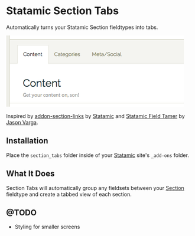 # Statamic Section Tabs

Automatically turns your Statamic Section fieldtypes into tabs.

![Screen Shot](/statamic-section-tabs.png?raw=true "Statamic Section Tabs")

Inspired by [addon-section-links](https://github.com/statamic/addon-section-links) by [Statamic](https://github.com/statamic) and [Statamic Field Tamer](https://github.com/pixelfear/Statamic-Field-Tamer) by [Jason Varga](https://github.com/pixelfear).

## Installation

Place the `section_tabs` folder inside of your [Statamic](http://statamic.com) site's `_add-ons` folder.

## What It Does

Section Tabs will automatically group any fieldsets between your [Section](http://statamic.com/learn/documentation/fieldtypes/section) fieldtype and create a tabbed view of each section.

## @TODO

- Styling for smaller screens